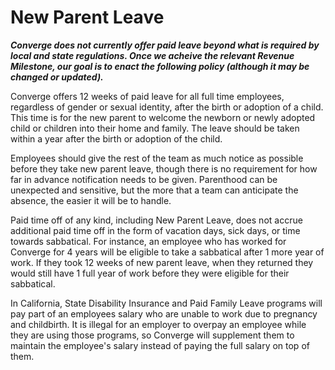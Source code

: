 # New Parent Leave

***Converge does not currently offer paid leave beyond what is required by local and state regulations. Once we acheive the relevant Revenue Milestone, our goal is to enact the following policy (although it may be changed or updated).***

Converge offers 12 weeks of paid leave for all full time employees, regardless of gender or sexual identity, after the birth or adoption of a child. This time is for the new parent to welcome the newborn or newly adopted child or children into their home and family. The leave should be taken within a year after the birth or adoption of the child.

Employees should give the rest of the team as much notice as possible before they take new parent leave, though there is no requirement for how far in advance notification needs to be given. Parenthood can be unexpected and sensitive, but the more that a team can anticipate the absence, the easier it will be to handle.


Paid time off of any kind, including New Parent Leave, does not accrue additional paid time off in the form of vacation days, sick days, or time towards sabbatical. For instance, an employee who has worked for Converge for 4 years will be eligible to take a sabbatical after 1 more year of work. If they took 12 weeks of new parent leave, when they returned they would still have 1 full year of work before they were eligible for their sabbatical.

In California, State Disability Insurance and Paid Family Leave programs will pay part of an employees salary who are unable to work due to pregnancy and childbirth. It is illegal for an employer to overpay an employee while they are using those programs, so Converge will supplement them to maintain the employee's salary instead of paying the full salary on top of them.

